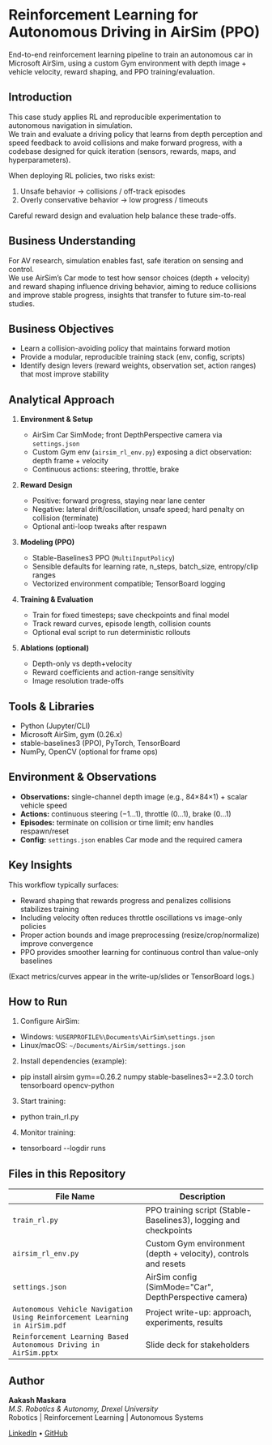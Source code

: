 # Reinforcement Learning for Autonomous Driving in AirSim (PPO)

End-to-end reinforcement learning pipeline to train an autonomous car in Microsoft AirSim, using a custom Gym environment with depth image + vehicle velocity, reward shaping, and PPO training/evaluation.

## Introduction

This case study applies RL and reproducible experimentation to autonomous navigation in simulation.  
We train and evaluate a driving policy that learns from depth perception and speed feedback to avoid collisions and make forward progress, with a codebase designed for quick iteration (sensors, rewards, maps, and hyperparameters).

When deploying RL policies, two risks exist:
1. Unsafe behavior → collisions / off-track episodes  
2. Overly conservative behavior → low progress / timeouts

Careful reward design and evaluation help balance these trade-offs.

## Business Understanding

For AV research, simulation enables fast, safe iteration on sensing and control.  
We use AirSim’s Car mode to test how sensor choices (depth + velocity) and reward shaping influence driving behavior, aiming to reduce collisions and improve stable progress, insights that transfer to future sim-to-real studies.

## Business Objectives

- Learn a collision-avoiding policy that maintains forward motion  
- Provide a modular, reproducible training stack (env, config, scripts)  
- Identify design levers (reward weights, observation set, action ranges) that most improve stability

## Analytical Approach

1. **Environment & Setup**  
   - AirSim Car SimMode; front DepthPerspective camera via `settings.json`  
   - Custom Gym env (`airsim_rl_env.py`) exposing a dict observation: depth frame + velocity  
   - Continuous actions: steering, throttle, brake

2. **Reward Design**  
   - Positive: forward progress, staying near lane center  
   - Negative: lateral drift/oscillation, unsafe speed; hard penalty on collision (terminate)  
   - Optional anti-loop tweaks after respawn

3. **Modeling (PPO)**  
   - Stable-Baselines3 PPO (`MultiInputPolicy`)  
   - Sensible defaults for learning rate, n_steps, batch_size, entropy/clip ranges  
   - Vectorized environment compatible; TensorBoard logging

4. **Training & Evaluation**  
   - Train for fixed timesteps; save checkpoints and final model  
   - Track reward curves, episode length, collision counts  
   - Optional eval script to run deterministic rollouts

5. **Ablations (optional)**  
   - Depth-only vs depth+velocity  
   - Reward coefficients and action-range sensitivity  
   - Image resolution trade-offs

## Tools & Libraries

- Python (Jupyter/CLI)  
- Microsoft AirSim, gym (0.26.x)  
- stable-baselines3 (PPO), PyTorch, TensorBoard  
- NumPy, OpenCV (optional for frame ops)

## Environment & Observations

- **Observations:** single-channel depth image (e.g., 84×84×1) + scalar vehicle speed  
- **Actions:** continuous steering (−1…1), throttle (0…1), brake (0…1)  
- **Episodes:** terminate on collision or time limit; env handles respawn/reset  
- **Config:** `settings.json` enables Car mode and the required camera

## Key Insights

This workflow typically surfaces:
- Reward shaping that rewards progress and penalizes collisions stabilizes training  
- Including velocity often reduces throttle oscillations vs image-only policies  
- Proper action bounds and image preprocessing (resize/crop/normalize) improve convergence  
- PPO provides smoother learning for continuous control than value-only baselines

(Exact metrics/curves appear in the write-up/slides or TensorBoard logs.)

## How to Run

1) Configure AirSim:
- Windows: `%USERPROFILE%\Documents\AirSim\settings.json`  
- Linux/macOS: `~/Documents/AirSim/settings.json`

2) Install dependencies (example):
- pip install airsim gym==0.26.2 numpy stable-baselines3==2.3.0 torch tensorboard opencv-python

3) Start training:
- python train_rl.py

4) Monitor training:
- tensorboard --logdir runs

## Files in this Repository

| File Name | Description |
| --- | --- |
| `train_rl.py` | PPO training script (Stable-Baselines3), logging and checkpoints |
| `airsim_rl_env.py` | Custom Gym environment (depth + velocity), controls and resets |
| `settings.json` | AirSim config (SimMode="Car", DepthPerspective camera) |
| `Autonomous Vehicle Navigation Using Reinforcement Learning in AirSim.pdf` | Project write-up: approach, experiments, results |
| `Reinforcement Learning Based Autonomous Driving in AirSim.pptx` | Slide deck for stakeholders |

## Author

**Aakash Maskara**  
*M.S. Robotics & Autonomy, Drexel University*  
Robotics | Reinforcement Learning | Autonomous Systems

[LinkedIn](https://linkedin.com/in/aakashmaskara) • [GitHub](https://github.com/aakashmaskara)
